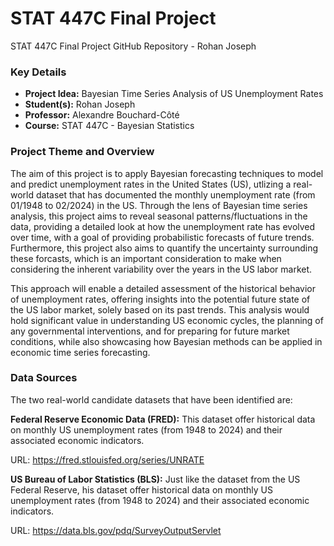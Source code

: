 # STAT 447C Final Project

STAT 447C Final Project GitHub Repository - Rohan Joseph

### Key Details

- **Project Idea:** Bayesian Time Series Analysis of US Unemployment Rates 
- **Student(s):** Rohan Joseph 
- **Professor:** Alexandre Bouchard-Côté 
- **Course:** STAT 447C - Bayesian Statistics



### Project Theme and Overview

The aim of this project is to apply Bayesian forecasting techniques to model and 
predict unemployment rates in the United States (US), utlizing a real-world dataset
that has documented the monthly unemployment rate (from 01/1948 to 02/2024) in the 
US. Through the lens of Bayesian time series analysis, this project aims to reveal
seasonal patterns/fluctuations in the data, providing a detailed look at how the
unemployment rate has evolved over time, with a goal of providing probabilistic forecasts
of future trends. Furthermore, this project also aims to quantify the uncertainty
surrounding these forcasts, which is an important consideration to make when considering
the inherent variability over the years in the US labor market. 

This approach will enable a detailed assessment of the historical behavior of unemployment
rates, offering insights into the potential future state of the US labor market, 
solely based on its past trends. This analysis would hold significant value in understanding
US economic cycles, the planning of any governmental interventions, and for preparing
for future market conditions, while also showcasing how Bayesian methods can be applied
in economic time series forecasting.



### Data Sources

The two real-world candidate datasets that have been identified are:
 
**Federal Reserve Economic Data (FRED):** This dataset offer historical data on monthly 
US unemployment rates (from 1948 to 2024) and their associated economic indicators.

URL: https://fred.stlouisfed.org/series/UNRATE

**US Bureau of Labor Statistics (BLS):** Just like the dataset from the US Federal 
Reserve, his dataset offer historical data on monthly US unemployment rates (from 1948
to 2024) and their associated economic indicators.

URL: https://data.bls.gov/pdq/SurveyOutputServlet